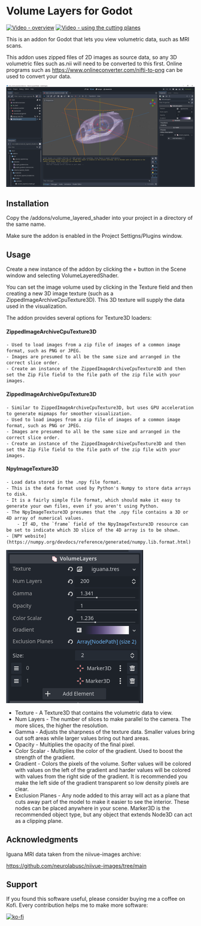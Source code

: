 # Volume Layers for Godot

[![Video - overview](https://img.youtube.com/vi/1IvKWIieZPM/0.jpg)](https://www.youtube.com/watch?v=1IvKWIieZPM)
[![Video - using the cutting planes](https://img.youtube.com/vi/FzYEshB9TFQ/0.jpg)](https://www.youtube.com/watch?v=FzYEshB9TFQ)

This is an addon for Godot that lets you view volumetric data, such as MRI scans.

This addon uses zipped files of 2D images as source data, so any 3D volumetric files such as.nii will need to be converted to this first.  Online programs such as https://www.onlineconverter.com/nifti-to-png can be used to convert your data.

![Shader in editor viewport](docs/editor_screenshot.png)

## Installation

Copy the /addons/volume_layered_shader into your project in a directory of the same name.

Make sure the addon is enabled in the Project Settigns/Plugins window.

## Usage

Create a new instance of the addon by clicking the + button in the Scene window and selecting VolumeLayeredShader.

You can set the image volume used by clicking in the Texture field and then creating a new 3D image texture (such as a ZippedImageArchiveCpuTexture3D).  This 3D texture will supply the data used in the visualization.

The addon provides several options for Texture3D loaders:

#### ZippedImageArchiveCpuTexture3D
    - Used to load images from a zip file of images of a common image format, such as PNG or JPEG.
    - Images are presumed to all be the same size and arranged in the correct slice order.
    - Create an instance of the ZippedImageArchiveCpuTexture3D and then set the Zip File field to the file path of the zip file with your images.
    
#### ZippedImageArchiveGpuTexture3D
    - Similar to ZippedImageArchiveCpuTexture3D, but uses GPU acceleration to generate mipmaps for smoother visualization.
    - Used to load images from a zip file of images of a common image format, such as PNG or JPEG.
    - Images are presumed to all be the same size and arranged in the correct slice order.
    - Create an instance of the ZippedImageArchiveCpuTexture3D and then set the Zip File field to the file path of the zip file with your images.

#### NpyImageTexture3D
    - Load data stored in the .npy file format.
    - This is the data format used by Python's Numpy to store data arrays to disk.
    - It is a fairly simple file format, which should make it easy to generate your own files, even if you aren't using Python.
    - The NpyImageTexture3D presumes that the .npy file contains a 3D or 4D array of numerical values.
        - If 4D, the `frame` field of the NpyImageTexture3D resource can be set to indicate which 3D slice of the 4D array is to be shown.
    - [NPY website](https://numpy.org/devdocs/reference/generated/numpy.lib.format.html)


![Inspector shader](docs/volume_layer_inspector_panel.png)

* Texture - A Texture3D that contains the volumetric data to view.
* Num Layers - The number of slices to make parallel to the camera.  The more slices, the higher the resolution.
* Gamma - Adjusts the sharpness of the texture data.  Smaller values bring out soft areas while larger values bring out hard areas.
* Opacity - Multiplies the opacity of the final pixel.
* Color Scalar - Multiplies the color of the gradient.  Used to boost the strength of the gradient.
* Gradient - Colors the pixels of the volume.  Softer values will be colored with values on the left of the gradient and harder values will be colored with values from the right side of the gradient.  It is recommended you make the left side of the gradient transparent so low density pixels are clear.
* Exclusion Planes - Any node added to this array will act as a plane that cuts away part of the model to make it easier to see the interior.  These nodes can be placed anywhere in your scene.  Marker3D is the recommended object type, but any object that extends Node3D can act as a clipping plane.

## Acknowledgments

Iguana MRI data taken from the niivue-images archive:

https://github.com/neurolabusc/niivue-images/tree/main


## Support

If you found this software useful, please consider buying me a coffee on Kofi.  Every contribution helps me to make more software:

[![ko-fi](https://ko-fi.com/img/githubbutton_sm.svg)](https://ko-fi.com/Y8Y43J6OB)

